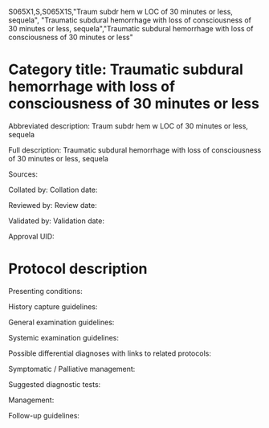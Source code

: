 S065X1,S,S065X1S,"Traum subdr hem w LOC of 30 minutes or less, sequela", "Traumatic subdural hemorrhage with loss of consciousness of 30 minutes or less, sequela","Traumatic subdural hemorrhage with loss of consciousness of 30 minutes or less"
# Category title: Traumatic subdural hemorrhage with loss of consciousness of 30 minutes or less

Abbreviated description: Traum subdr hem w LOC of 30 minutes or less, sequela

Full description: Traumatic subdural hemorrhage with loss of consciousness of 30 minutes or less, sequela

Sources:

Collated by:
Collation date:

Reviewed by:
Review date:

Validated by:
Validation date:

Approval UID:

# Protocol description

Presenting conditions:

History capture guidelines:

General examination guidelines:

Systemic examination guidelines:

Possible differential diagnoses with links to related protocols:

Symptomatic / Palliative management:

Suggested diagnostic tests:

Management:

Follow-up guidelines:
